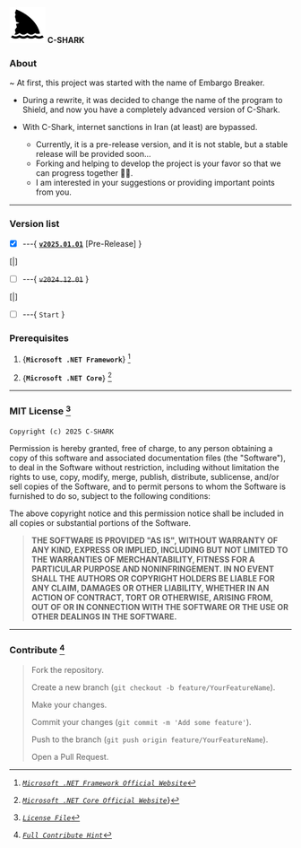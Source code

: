 <img src="https://github.com/xqb-dpx/C-SHARK/blob/main/img/shark.png" style="width: 64px; height: 64px; background-color: #F0E68C;"/> **C-SHARK**

### **About**

~ At first, this project was started with the name of Embargo Breaker.

- During a rewrite, it was decided to change the name of the program to Shield, and now you have a completely advanced
version of C-Shark.

- With C-Shark, internet sanctions in Iran (at least) are bypassed.

    - Currently, it is a pre-release version, and it is not stable, but a stable release will be provided soon...
    - Forking and helping to develop the project is your favor so that we can progress together 🙏🏻.
    - I am interested in your suggestions or providing important points from you.

---

### **Version list**

- [x] ---{ [**`v2025.01.01`**](https://github.com/xqb-dpx/C-SHARK/releases/tag/v2025.01.01) [Pre-Release] }

[|]
- [ ] ---{ ~~`v2024.12.01`~~ }

[|]
- [ ] ---{ `Start` }

### **Prerequisites**

1. {**`Microsoft .NET Framework`**} [^1]
[^1]: [*`Microsoft .NET Framework Official Website`*](https://dotnet.microsoft.com/en-us/download/dotnet-framework)

2. {**`Microsoft .NET Core`**} [^2]
[^2]: [*`Microsoft .NET Core Official Website`*](https://dotnet.microsoft.com/en-us/download)}

---

### **MIT License** [^3]

[^3]: [*`License File`*](https://github.com/xqb-dpx/C-SHARK/blob/main/LICENSE.md)

`Copyright (c) 2025 C-SHARK`

Permission is hereby granted, free of charge, to any person obtaining a copy
of this software and associated documentation files (the "Software"), to deal
in the Software without restriction, including without limitation the rights
to use, copy, modify, merge, publish, distribute, sublicense, and/or sell
copies of the Software, and to permit persons to whom the Software is
furnished to do so, subject to the following conditions:

The above copyright notice and this permission notice shall be included in all
copies or substantial portions of the Software.

> **THE SOFTWARE IS PROVIDED "AS IS", WITHOUT WARRANTY OF ANY KIND, EXPRESS OR
IMPLIED, INCLUDING BUT NOT LIMITED TO THE WARRANTIES OF MERCHANTABILITY,
FITNESS FOR A PARTICULAR PURPOSE AND NONINFRINGEMENT. IN NO EVENT SHALL THE
AUTHORS OR COPYRIGHT HOLDERS BE LIABLE FOR ANY CLAIM, DAMAGES OR OTHER
LIABILITY, WHETHER IN AN ACTION OF CONTRACT, TORT OR OTHERWISE, ARISING FROM,
OUT OF OR IN CONNECTION WITH THE SOFTWARE OR THE USE OR OTHER DEALINGS IN THE
SOFTWARE.**

---

### **Contribute** [^4]

[^4]: [*`Full Contribute Hint`*](https://github.com/xqb-dpx/C-SHARK/blob/main/CONTRIBUTING.md)

> Fork the repository.
>
> Create a new branch (`git checkout -b feature/YourFeatureName`).
> 
> Make your changes.
> 
> Commit your changes (`git commit -m 'Add some feature'`).
> 
> Push to the branch (`git push origin feature/YourFeatureName`).
> 
> Open a Pull Request.
